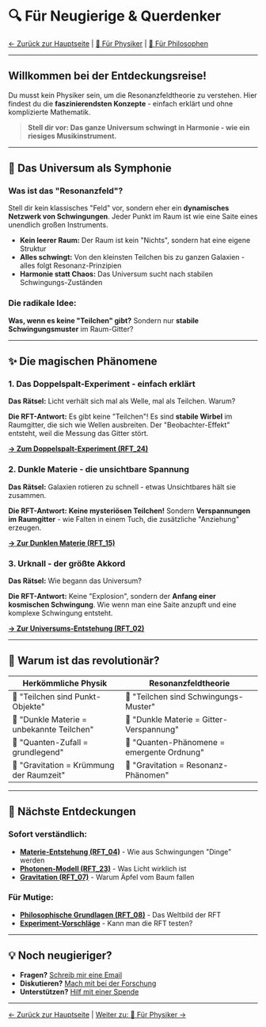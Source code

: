 # 🔍 Für Neugierige & Querdenker

[← Zurück zur Hauptseite](../README.md) | [🧮 Für Physiker](physiker.md) | [💭 Für Philosophen](philosophen.md)

---

## Willkommen bei der Entdeckungsreise!

Du musst kein Physiker sein, um die Resonanzfeldtheorie zu verstehen. Hier findest du die **faszinierendsten Konzepte** - einfach erklärt und ohne komplizierte Mathematik.

> **Stell dir vor: Das ganze Universum schwingt in Harmonie - wie ein riesiges Musikinstrument.**

---

## 🎻 Das Universum als Symphonie

### Was ist das "Resonanzfeld"?
Stell dir kein klassisches "Feld" vor, sondern eher ein **dynamisches Netzwerk von Schwingungen**. Jeder Punkt im Raum ist wie eine Saite eines unendlich großen Instruments.

- **Kein leerer Raum:** Der Raum ist kein "Nichts", sondern hat eine eigene Struktur
- **Alles schwingt:** Von den kleinsten Teilchen bis zu ganzen Galaxien - alles folgt Resonanz-Prinzipien  
- **Harmonie statt Chaos:** Das Universum sucht nach stabilen Schwingungs-Zuständen

### Die radikale Idee:
**Was, wenn es keine "Teilchen" gibt?** Sondern nur **stabile Schwingungsmuster** im Raum-Gitter?

---

## ✨ Die magischen Phänomene

### 1. Das Doppelspalt-Experiment - einfach erklärt
**Das Rätsel:** Licht verhält sich mal als Welle, mal als Teilchen. Warum?

**Die RFT-Antwort:** Es gibt keine "Teilchen"! Es sind **stabile Wirbel** im Raumgitter, die sich wie Wellen ausbreiten. Der "Beobachter-Effekt" entsteht, weil die Messung das Gitter stört.

**[→ Zum Doppelspalt-Experiment (RFT_24)](../docs/spezialisierung/RFT_24_Das_Doppelspaltexperiment.md)**

### 2. Dunkle Materie - die unsichtbare Spannung  
**Das Rätsel:** Galaxien rotieren zu schnell - etwas Unsichtbares hält sie zusammen.

**Die RFT-Antwort:** **Keine mysteriösen Teilchen!** Sondern **Verspannungen im Raumgitter** - wie Falten in einem Tuch, die zusätzliche "Anziehung" erzeugen.

**[→ Zur Dunklen Materie (RFT_15)](../docs/anwendungen/RFT_15_Dunkle_Materie_als_RFT-Effekt.md)**

### 3. Urknall - der größte Akkord
**Das Rätsel:** Wie begann das Universum?

**Die RFT-Antwort:** Keine "Explosion", sondern der **Anfang einer kosmischen Schwingung**. Wie wenn man eine Saite anzupft und eine komplexe Schwingung entsteht.

**[→ Zur Universums-Entstehung (RFT_02)](../docs/grundlagen/RFT_02_Spin-Quantisierung_Universums-Entstehung.md)**

---

## 🎯 Warum ist das revolutionär?

| Herkömmliche Physik | Resonanzfeldtheorie |
|---------------------|---------------------|
| 🤷 "Teilchen sind Punkt-Objekte" | 🎻 "Teilchen sind Schwingungs-Muster" |
| 🤷 "Dunkle Materie = unbekannte Teilchen" | 🎻 "Dunkle Materie = Gitter-Verspannung" |
| 🤷 "Quanten-Zufall = grundlegend" | 🎻 "Quanten-Phänomene = emergente Ordnung" |
| 🤷 "Gravitation = Krümmung der Raumzeit" | 🎻 "Gravitation = Resonanz-Phänomen" |

---

## 🚀 Nächste Entdeckungen

### Sofort verständlich:
- **[Materie-Entstehung (RFT_04)](../docs/rundlagen/RFT_04_Kalte_Kondensation_MATERIE-ASYMMETRIE.md)** - Wie aus Schwingungen "Dinge" werden
- **[Photonen-Modell (RFT_23)](../docs/spezialisierung/RFT_23_Das_RFT-Photonenmodell.md)** - Was Licht wirklich ist
- **[Gravitation (RFT_07)](../docs/grundlagen/RFT_07_Gravitation_Raumzeitdynamik.md)** - Warum Äpfel vom Baum fallen

### Für Mutige:
- **[Philosophische Grundlagen (RFT_08)](../docs/grundlagen/RFT_08_Philosophische_Grundlagen_der_Resonanzfeldtheorie.md)** - Das Weltbild der RFT
- **[Experiment-Vorschläge](../docs/experimente/)** - Kann man die RFT testen?

---

## 💡 Noch neugieriger?

- **Fragen?** [Schreib mir eine Email](../kontakt.md)
- **Diskutieren?** [Mach mit bei der Forschung](../mitwirken.md)  
- **Unterstützen?** [Hilf mit einer Spende](../mitwirken.md)

---
[← Zurück zur Hauptseite](../README.md) | [Weiter zu: 🧮 Für Physiker →](physiker.md)
